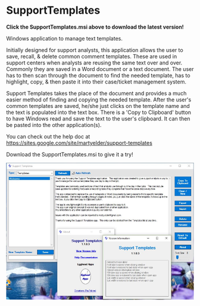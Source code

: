 # SupportTemplates
<b>Click the SupportTemplates.msi above to download the latest version!</b>

Windows application to manage text templates.

Initially designed for support analysts, this application allows the user to save, recall, & delete common comment templates.  These are used in support centers when analysts are reusing the same text over and over.  Commonly they are saved in a Word document or a text document.  The user has to then scan through the document to find the needed template, has to highlight, copy, & then paste it into their case/ticket management system.

Support Templates takes the place of the document and provides a much easier method of finding and copying the needed template.  After the user's common templates are saved, he/she just clicks on the template name and the text is populated into the text box.  There is a 'Copy to Clipboard' button to have Windows read and save the text to the user's clipboard.  It can then be pasted into the other application(s).

You can check out the help doc at https://sites.google.com/site/martyelder/support-templates

Download the SupportTemplates.msi to give it a try!

![ScreenShot](./Support_Templates_Main_Screen_v1_1_0_3.JPG)
